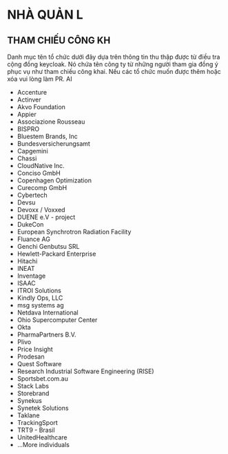 NHÀ QUẢN L
========

THAM CHIẾU CÔNG KH
-----------------

Danh mục tên tổ chức dưới đây dựa trên thông tin thu thập được từ điều tra cộng đồng keycloak. Nó chứa tên công ty từ những người tham gia đồng ý phục vụ như tham chiếu công khai. Nếu các tổ chức muốn được thêm hoặc xóa vui lòng làm PR. 
AI
* Accenture
* Actinver
* Akvo Foundation
* Appier
* Associazione Rousseau
* BISPRO
* Bluestem Brands, Inc
* Bundesversicherungsamt
* Capgemini
* Chassi
* CloudNative Inc.
* Conciso GmbH
* Copenhagen Optimization
* Curecomp GmbH
* Cybertech
* Devsu
* Devoxx / Voxxed
* DUENE e.V - project 
* DukeCon
* European Synchrotron Radiation Facility
* Fluance AG
* Genchi Genbutsu SRL
* Hewlett-Packard Enterprise
* Hitachi
* INEAT
* Inventage
* ISAAC
* ITROI Solutions
* Kindly Ops, LLC
* msg systems ag
* Netdava International
* Ohio Supercomputer Center
* Okta
* PharmaPartners B.V.
* Plivo
* Price Insight
* Prodesan
* Quest Software
* Research Industrial Software Engineering (RISE)
* Sportsbet.com.au
* Stack Labs
* Storebrand
* Synekus
* Synetek Solutions
* Taklane
* TrackingSport
* TRT9 - Brasil
* UnitedHealthcare
* ...More individuals
